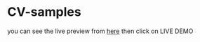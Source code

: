 # CV-samples
you can see the live preview from [here](https://www.free-css.com/free-css-templates/page275/roxy)
then click on LIVE DEMO